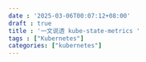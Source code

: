 ```yaml
---
date : '2025-03-06T00:07:12+08:00'
draft : true
title : '一文说透 kube-state-metrics '
tags : ["Kubernetes"]
categories: ["kubernetes"]
---
```


